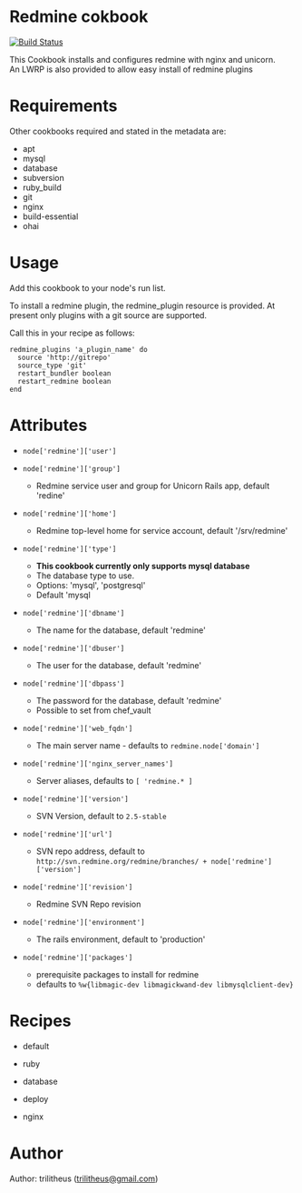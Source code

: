 Redmine cokbook
=================

[![Build Status](https://travis-ci.org/trilitheus/redmine.png?branch=master)](https://travis-ci.org/trilitheus/redmine)

This Cookbook installs and  configures redmine with nginx and unicorn.  
An LWRP is also provided to allow easy install of redmine plugins

Requirements
============

Other cookbooks required and stated in the metadata are:
*  apt
* mysql
* database
* subversion
* ruby_build
* git
* nginx
* build-essential
* ohai

Usage
=====

Add this cookbook to your node's run list.

To install a redmine plugin, the redmine_plugin resource is provided.
At present only plugins with a git source are supported.

Call this in your recipe as follows:

    redmine_plugins 'a_plugin_name' do  
      source 'http://gitrepo'  
      source_type 'git'  
      restart_bundler boolean  
      restart_redmine boolean  
    end  

Attributes
==========

* `node['redmine']['user']`
* `node['redmine']['group']`
  - Redmine service user and group for Unicorn Rails app, default 'redine'
  
* `node['redmine']['home']`
  - Redmine top-level home for service account, default '/srv/redmine'

* `node['redmine']['type']`
  - __This cookbook currently only supports mysql database__
  - The database type to use.
  - Options: 'mysql', 'postgresql'
  - Default 'mysql

* `node['redmine']['dbname']`
  - The name for the database, default 'redmine'

* `node['redmine']['dbuser']`
  - The user for the database, default 'redmine'

* `node['redmine']['dbpass']`
  - The password for the database, default 'redmine'
  - Possible to set from chef_vault

* `node['redmine']['web_fqdn']`
  - The main server name - defaults to `redmine.node['domain']`

* `node['redmine']['nginx_server_names']`
  - Server aliases, defaults to `[ 'redmine.* ]`

* `node['redmine']['version']`
  - SVN Version, default to `2.5-stable`

* `node['redmine']['url']`
  - SVN repo address, default to `http://svn.redmine.org/redmine/branches/ + node['redmine']['version']`

* `node['redmine']['revision']`
  - Redmine SVN Repo revision

* `node['redmine']['environment']`
  - The rails environment, default to 'production'

* `node['redmine']['packages']`
  - prerequisite packages to install for redmine
  - defaults to `%w{libmagic-dev libmagickwand-dev libmysqlclient-dev}`

Recipes
=======

* default

* ruby

* database

* deploy

* nginx

Author
======
Author: trilitheus (trilitheus@gmail.com)
